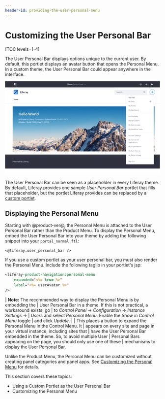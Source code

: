 ```yaml
---
header-id: providing-the-user-personal-menu
---
```


# Customizing the User Personal Bar

[TOC levels=1-4]

The User Personal Bar displays options unique to the current user. By default,
this portlet displays an avatar button that opens the Personal Menu. In a custom 
theme, the User Personal Bar could appear anywhere in the interface. 

![Figure 1: By default, the User Personal Bar contains the signed-in user's avatar, which opens the Personal Menu when selected.](../../../images/user-personal-bar.png)

The User Personal Bar can be seen as a placeholder in every Liferay theme. By
default, Liferay provides one sample *User Personal Bar* portlet that fills that
placeholder, but the portlet Liferay provides can be replaced by a 
[custom portlet](/docs/7-2/customization/-/knowledge_base/c/using-a-custom-portlet-as-the-user-personal-bar). 

## Displaying the Personal Menu

Starting with @product-ver@, the Personal Menu is attached to the User Personal
Bar rather than the Product Menu. To display the Personal Menu, embed the User
Personal Bar into your theme by adding the following snippet into your
`portal_normal.ftl`:

```markup
<@liferay.user_personal_bar />
```

If you use a custom portlet as your user personal bar, you must also render the
Personal Menu. Include the following taglib in your portlet's jsp:

```jsp
<liferay-product-navigation:personal-menu
    expanded="<%= true %>"
    label="<%= userAvatar %>"
/>
```

| **Note:** The recommended way to display the Personal Menu is by embedding the
| User Personal Bar in a theme. If this is not practical, a workaround exists: go
| to *Control Panel* &rarr; *Configuration* &rarr; *Instance Settings* &rarr;
| *Users* and select *Personal Menu*. Enable the *Show in Control Menu* toggle
| and click *Update*.
| 
| This places a button to expand the Personal Menu in the Control Menu. It
| appears on every site and page in your virtual instance, including sites that
| have the User Personal Bar embedded in the theme. So, to avoid multiple User 
| Personal Bars appearing on the page, you should only use one of these 
| mechanisms to display the User Personal Bar.

Unlike the Product Menu, the Personal Menu can be customized without
creating panel categories and panel apps. See 
[Customizing the Personal Menu](/docs/7-2/customization/-/knowledge_base/c/customizing-the-personal-menu)
for details.

This section covers these topics:

- Using a Custom Portlet as the User Personal Bar
- Customizing the Personal Menu
